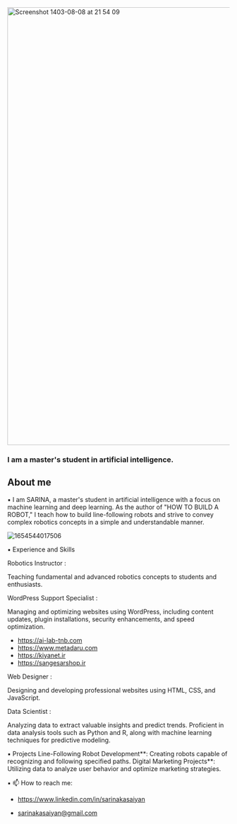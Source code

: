 

<img width="992" alt="Screenshot 1403-08-08 at 21 54 09" src="https://github.com/user-attachments/assets/b6c33694-0185-4419-bb85-64fbe0df8675">




 <h3>I am a master's student in artificial intelligence.</h3>

<h2>About me</h2>

▪️ I am SARINA, a master's student in artificial intelligence with a focus on machine learning and deep learning. As the author of "HOW TO BUILD A ROBOT," I teach how to          build line-following robots and strive to convey complex robotics concepts in a simple and understandable manner.


![1654544017506](https://github.com/user-attachments/assets/1c434c4a-e77e-46f8-875a-370c52347977)





 
▪️ Experience and Skills

   Robotics Instructor : 
   
   Teaching fundamental and advanced robotics concepts to students and enthusiasts.
   
   WordPress Support Specialist :
   
   Managing and optimizing websites using WordPress, including content updates, plugin installations, security enhancements, and speed optimization.

  - https://ai-lab-tnb.com
  - https://www.metadaru.com
  - https://kiyanet.ir
  - https://sangesarshop.ir
    
   
   Web Designer : 
   
   Designing and developing professional websites using HTML, CSS, and JavaScript.


   Data Scientist : 
   
   Analyzing data to extract valuable insights and predict trends. Proficient in data analysis tools such as Python and R, along with machine learning techniques     for              predictive modeling.

▪️ Projects
   Line-Following Robot Development**: Creating robots capable of recognizing and following specified paths.
   Digital Marketing Projects**: Utilizing data to analyze user behavior and optimize marketing strategies.

▪️ 📫 How to reach me:

  - https://www.linkedin.com/in/sarinakasaiyan

  - sarinakasaiyan@gmail.com





